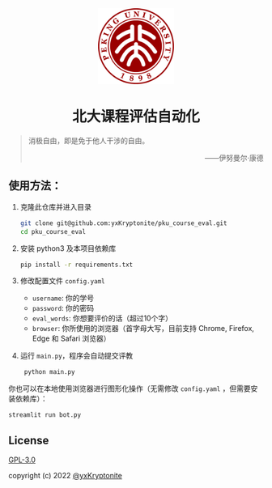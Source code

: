<div align=center><img src="assets/icon.png" height=150></div>
<h1 align=center>北大课程评估自动化</h1>

> 消极自由，即是免于他人干涉的自由。
> <p align="right">——伊努曼尔·康德</p>

<!-- **强烈要求教务部取消[评教新规](https://bbs.pku.edu.cn/v2/post-read.php?bid=438&threadid=18427237)！捍卫我们的「消极自由」！** -->

<!-- ## Online Demo

[网页链接](https://pku-course-evaluation-bot.streamlit.app)（本网页不会保存和泄漏您的学号和密码，请放心食用！） -->

## 使用方法：
1. 克隆此仓库并进入目录
   ```bash
   git clone git@github.com:yxKryptonite/pku_course_eval.git
   cd pku_course_eval
   ```

2. 安装 python3 及本项目依赖库
   ```bash
   pip install -r requirements.txt
   ```

3. 修改配置文件 `config.yaml`
   - `username`: 你的学号
   - `password`: 你的密码
   - `eval_words`: 你想要评价的话（超过10个字）
   - `browser`: 你所使用的浏览器（首字母大写，目前支持 Chrome, Firefox, Edge 和 Safari 浏览器）

4. 运行 `main.py`，程序会自动提交评教
   ```bash
    python main.py
    ```

你也可以在本地使用浏览器进行图形化操作（无需修改 `config.yaml` ，但需要安装依赖库）：
```bash
streamlit run bot.py
```
<!-- 或使用上述的 [Online Demo](https://github.com/yxKryptonite/pku_course_eval#online-demo) 进行操作。 -->

<!-- ## Notes:

- 在线版本已发布，但该服务器较为脆弱，可能无法承受大量流量，所以还是推荐本地使用（本地也可以使用图形化界面）。
- 期末评估代码已经发布，如遇 bug ，请在 [issue](https://github.com/yxKryptonite/pku_course_eval/issues) 中提出。
- 如果 [Online Demo](https://github.com/yxKryptonite/pku_course_eval#online-demo) 挂了，请立刻在 [issue](https://github.com/yxKryptonite/pku_course_eval/issues) 中提出，作者会 reboot 服务器。 -->

## License

[GPL-3.0](LICENSE)

copyright (c) 2022 <a href="https://github.com/yxKryptonite">@yxKryptonite</a>
